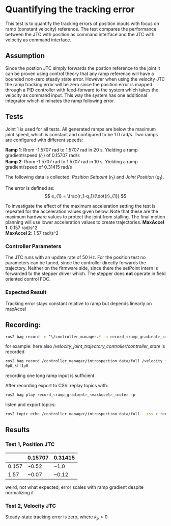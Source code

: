 # Quantifying the tracking error
This test is to quantify the tracking errors of position inputs with focus on ramp (constant velocity) reference.
The test compares the performance between the JTC with position as command interface and the JTC with velocity as command interface.

## Assumption
Since the postion JTC simply forwards the postion reference to the joint it can be proven using control theory that any ramp reference will have a bounded non-zero steady state error. However when using the velocity JTC the ramp tracking error will be zero since the position error is mapped through a PID controller with feed-forward to the system which takes the velocity as command input. This way the system has one additional integrator which eliminates the ramp following error.

## Tests
Joint 1 is used for all tests. All generated ramps are below the maximum joint speed, which is constant and configured to be 1.0 rad/s.
Two ramps are configured with different speeds:

**Ramp 1**: Rrom -1.5707 rad to 1.5707 rad in 20 s. Yielding a ramp gradient/speed ($\dot{r}_{1}$) of 0.15707 rad/s <br>
**Ramp 2**: Rrom -1.5707 rad to 1.5707 rad in 10 s. Yielding a ramp gradient/speed of 0.31415 rad/s

The following data is collected:
*Position Setpoint* ($r_{1}$) and *Joint Position* ($q_{1}$).

The error is defined as:
$$
e_{1} = \frac{r_1-q_1}{\dot{r}_{1}}
$$

To investigate the effect of the maximum acceleration setting the test is repeated for the acceleration values given below. Note that these are the maximum hardware values to protect the joint from stalling. The final motion planning will use lower acceleration values to create trajectories.
**MaxAccel 1**: 0.157 rad/s^2 <br>
**MaxAccel 2**: 1.57 rad/s^2 <br>

### Controller Parameters
The JTC runs with an update rate of 50 Hz.
For the position test no parameters can be tuned, since the controller directly forwards the trajectory. Neither on the firmware side, since there the setPoint intern is forwarded to the stepper driver which. The stepper does **not** operate in field oriented control FOC.


### Expected Result
Tracking error stays constant relative to ramp but depends linearly on maxAccel

## Recording:

```bash
ros2 bag record -e ^\/controller_manager.* -o record_<ramp_gradient>_<maxAccel>_<note>
```
for example: here also */velocity_joint_trajectory_controller/controller_state* is recorded
```bash
ros2 bag record /controller_manager/introspection_data/full /velocity_joint_trajectory_controller/controller_state -o record_0p15707_1p57_j1_vel_p0p0_i0p0_d
0p0_kff1p0
```
recording one long ramp input is sufficient. 

After recording export to CSV:
replay topics with:
```bash
ros2 bag play record_<ramp_gradient>_<maxAccel>_<note> -p
``` 
listen and export topics:
```bash
ros2 topic echo /controller_manager/introspection_data/full --csv > record_<ramp_gradient>_<maxAccel>_<note>.csv
```

## Results
### Test 1, Position JTC
|      | 0.15707 | 0.31415 |
| ---- | ------- | ---- |
| 0.157 | ~0.52   |  ~1.0    |
| 1.57  |  ~0.07 |  ~0.12    |

weird, not what expected, error scales with ramp gradient despite normalizing it

### Test 2, Velocity JTC
Steady-state tracking error is zero, where $k_p > 0$